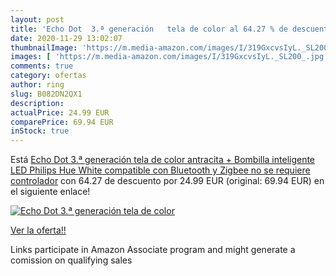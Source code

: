 ```yaml
---
layout: post
title: 'Echo Dot  3.ª generación   tela de color al 64.27 % de descuento'
date: 2020-11-29 13:02:07
thumbnailImage: 'https://m.media-amazon.com/images/I/319GxcvsIyL._SL200_.jpg'
images: [ 'https://m.media-amazon.com/images/I/319GxcvsIyL._SL200_.jpg' ]
comments: true
category: ofertas
author: ring
slug: B082DN2QX1
description:
actualPrice: 24.99 EUR
comparePrice: 69.94 EUR
inStock: true
---
```


Está [Echo Dot  3.ª generación   tela de color antracita + Bombilla inteligente LED Philips Hue White  compatible con Bluetooth y Zigbee  no se requiere controlador](https://www.amazon.es/dp/B082DN2QX1/?tag=tolees-21) con 64.27 de descuento por 24.99 EUR (original: 69.94 EUR) en el siguiente enlace!

[![Echo Dot  3.ª generación   tela de color](https://m.media-amazon.com/images/I/319GxcvsIyL._SL200_.jpg)](https://www.amazon.es/dp/B082DN2QX1/?tag=tolees-21)

[Ver la oferta!!](https://www.amazon.es/dp/B082DN2QX1/?tag=tolees-21)

Links participate in Amazon Associate program and might generate a comission on qualifying sales


